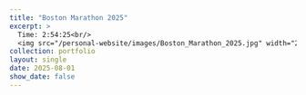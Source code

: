 ```yaml
---
title: "Boston Marathon 2025"
excerpt: >
  Time: 2:54:25<br/>
  <img src="/personal-website/images/Boston_Marathon_2025.jpg" width="200" height="300">
collection: portfolio
layout: single
date: 2025-08-01
show_date: false
---
```


<div class="strava-embed-placeholder" data-embed-type="activity" data-embed-id="14244828177" data-style="standard" data-from-embed="false"></div><script src="https://strava-embeds.com/embed.js"></script>
